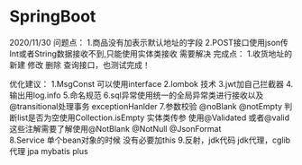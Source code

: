 # SpringBoot
2020/11/30
问题点：
 1.商品没有加表示默认地址的字段
 2.POST接口使用json传Int或者String数据接收不到,只能使用实体类接收 需要解决
完成点：
 1.收货地址的新建 修改 删除 查询接口，也测试完成！


优化建议：
1.MsgConst 可以使用interface
2.lombok 技术
3.jwt加自己拦截器
4.输出用log.info
5.命名规范
6.sql异常使用统一的全局异常类进行接收以及@transitional处理事务 exceptionHanlder
7.参数校验 @noBlank  @notEmpty  判断list是否为空使用Collection.isEmpty  实体类传参 使用@Validated 或者@valid   这些注解需要了解使用@NotBlank @NotNull @JsonFormat  
8.Service 单个bean对象的时候 没有必要加this
9.反射，jdk代码 jdk代理，cglib代理  jpa  mybatis plus

